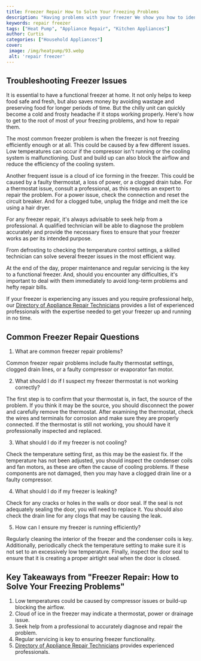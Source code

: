 ```yaml
---
title: Freezer Repair How to Solve Your Freezing Problems
description: "Having problems with your freezer We show you how to identify troubleshoot and put an end to your freezing problems Get your freezer up and running again with our helpful tips"
keywords: repair freezer
tags: ["Heat Pump", "Appliance Repair", "Kitchen Appliances"]
author: Curtis
categories: ["Household Appliances"]
cover: 
 image: /img/heatpump/93.webp
 alt: 'repair freezer'
---
```

## Troubleshooting Freezer Issues

It is essential to have a functional freezer at home. It not only helps to keep food safe and fresh, but also saves money by avoiding wastage and preserving food for longer periods of time. But the chilly unit can quickly become a cold and frosty headache if it stops working properly. Here's how to get to the root of most of your freezing problems, and how to repair them.

The most common freezer problem is when the freezer is not freezing efficiently enough or at all. This could be caused by a few different issues. Low temperatures can occur if the compressor isn't running or the cooling system is malfunctioning. Dust and build up can also block the airflow and reduce the efficiency of the cooling system.

Another frequent issue is a cloud of ice forming in the freezer. This could be caused by a faulty thermostat, a loss of power, or a clogged drain tube. For a thermostat issue, consult a professional, as this requires an expert to repair the problem. For a power issue, check the connection and reset the circuit breaker. And for a clogged tube, unplug the fridge and melt the ice using a hair dryer.

For any freezer repair, it's always advisable to seek help from a professional. A qualified technician will be able to diagnose the problem accurately and provide the necessary fixes to ensure that your freezer works as per its intended purpose.

From defrosting to checking the temperature control settings, a skilled technician can solve several freezer issues in the most efficient way.

At the end of the day, proper maintenance and regular servicing is the key to a functional freezer. And, should you encounter any difficulties, it's important to deal with them immediately to avoid long-term problems and hefty repair bills.

If your freezer is experiencing any issues and you require professional help, our [Directory of Appliance Repair Technicians](./pages/appliance-repair-technicians) provides a list of experienced professionals with the expertise needed to get your freezer up and running in no time.

## Common Freezer Repair Questions

1. What are common freezer repair problems? 

Common freezer repair problems include faulty thermostat settings, clogged drain lines, or a faulty compressor or evaporator fan motor.

2. What should I do if I suspect my freezer thermostat is not working correctly?

The first step is to confirm that your thermostat is, in fact, the source of the problem. If you think it may be the source, you should disconnect the power and carefully remove the thermostat. After examining the thermostat, check the wires and terminals for corrosion and make sure they are properly connected. If the thermostat is still not working, you should have it professionally inspected and replaced.

3. What should I do if my freezer is not cooling?

Check the temperature setting first, as this may be the easiest fix. If the temperature has not been adjusted, you should inspect the condenser coils and fan motors, as these are often the cause of cooling problems. If these components are not damaged, then you may have a clogged drain line or a faulty compressor.

4. What should I do if my freezer is leaking?

Check for any cracks or holes in the walls or door seal. If the seal is not adequately sealing the door, you will need to replace it. You should also check the drain line for any clogs that may be causing the leak.

5. How can I ensure my freezer is running efficiently?

Regularly cleaning the interior of the freezer and the condenser coils is key. Additionally, periodically check the temperature setting to make sure it is not set to an excessively low temperature. Finally, inspect the door seal to ensure that it is creating a proper airtight seal when the door is closed.

## Key Takeaways from "Freezer Repair: How to Solve Your Freezing Problems" 
1. Low temperatures could be caused by compressor issues or build-up blocking the airflow.
2. Cloud of ice in the freezer may indicate a thermostat, power or drainage issue.
3. Seek help from a professional to accurately diagnose and repair the problem.
4. Regular servicing is key to ensuring freezer functionality.
5. [Directory of Appliance Repair Technicians](./pages/appliance-repair-technicians) provides experienced professionals.
